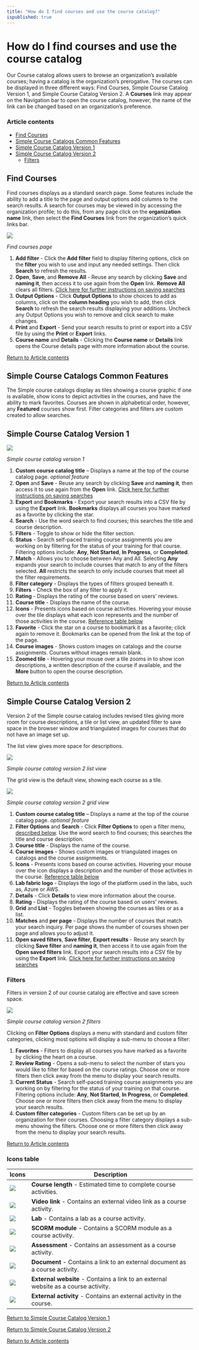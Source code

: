 ```yaml
---
title: "How do I find courses and use the course catalog?"
ispublished: true
---
```


# How do I find courses and use the course catalog

Our Course catalog allows users to browse an organization’s available courses; having a catalog is the organization’s prerogative. The courses can be displayed in three different ways: Find Courses, Simple Course Catalog Version 1, and Simple Course Catalog Version 2. A **Courses** link may appear on the Navigation bar to open the course catalog, however, the name of the link can be changed based on an organization’s preference. 

### Article contents
* [Find Courses](#find-courses)
* [Simple Course Catalogs Common Features](#simple-course-catalogs-common-features)
* [Simple Course Catalog Version 1](#simple-course-catalog-version-1)
* [Simple Course Catalog Version 2](#simple-course-catalog-version-2)
   * [Filters](#filters)
 
## Find Courses
Find courses displays as a standard search page. Some features include the ability to add a title to the page and output options add columns to the search results. A search for courses may be viewed in by accessing the organization profile; to do this, from any page click on the **organization name** link, then select the **Find Courses** link from the organization’s quick links bar.
 
![](/tms/images/course-cat-legacy.png)

_Find courses page_

1.	**Add filter** - Click the **Add filter** field to display filtering options, click on the **filter** you wish to use and input any needed settings. Then click **Search** to refresh the results.
2.	**Open**, **Save**, and **Remove All** - Reuse any search by clicking **Save** and **naming it**, then access it to use again from the **Open** link. **Remove All** clears all filters. [Click here for further instructions on saving searches](/tms/tms-administrators/tms-fundamentals/reuse-search-settings-or-create-default-settings-on-search-pages.md)
3.	**Output Options** - Click **Output Options** to show choices to add as columns, click on the **column heading** you wish to add, then click **Search** to refresh the search results displaying your additions. Uncheck any Output Options you wish to remove and click search to make changes.
4.	**Print** and **Export** - Send your search results to print or export into a CSV file by using the **Print** or **Export** links.
5.	**Course name** and **Details** - Clicking the **Course name** or **Details** link opens the Course details page with more information about the course.

[Return to Article contents](#article-contents)

## Simple Course Catalogs Common Features
The Simple course catalogs display as tiles showing a course graphic if one is available, show icons to depict activities in the courses, and have the ability to mark favorites. Courses are shown in alphabetical order, however, any **Featured** courses show first. Filter categories and filters are custom created to allow searches.

## Simple Course Catalog Version 1
 
![](/tms/images/simple-course-catalog-v1.png)

_Simple course catalog version 1_

1.	**Custom course catalog title** – Displays a name at the top of the course catalog page. _optional feature_
2.	**Open** and **Save** - Reuse any search by clicking **Save** and **naming it**, then access it to use again from the **Open** link. [Click here for further instructions on saving searches](/tms/tms-administrators/tms-fundamentals/reuse-search-settings-or-create-default-settings-on-search-pages.md)
3.	**Export** and **Bookmarks** - Export your search results into a CSV file by using the **Export** link. **Bookmarks** displays all courses you have marked as a favorite by clicking the star.
4.	**Search** - Use the word search to find courses; this searches the title and course description.
5.	**Filters** - Toggle to show or hide the filter section.
6.	**Status** - Search self-paced training course assignments you are working on by filtering for the status of your training for that course. Filtering options include: **Any**, **Not Started**, **In Progress**, or **Completed**.  
7.	**Match** - Allows you to choose between Any and All. Selecting **Any** expands your search to include courses that match to any of the filters selected. **All** restricts the search to only include courses that meet all the filter requirements.
8.	**Filter category** - Displays the types of filters grouped beneath it.
9.	**Filters** - Check the box of any filter to apply it.
10.	**Rating** - Displays the rating of the course based on users' reviews.
11.	**Course title** - Displays the name of the course.
12.	**Icons** - Presents icons based on course activities. Hovering your mouse over the tile displays what each icon represents and the number of those activities in the course. [Reference table below](#icons-table)
13.	**Favorite** - Click the star on a course to bookmark it as a favorite; click again to remove it. Bookmarks can be opened from the link at the top of the page.
14.	**Course images** - Shows custom images on catalogs and the course assignments. Courses without images remain blank.
15.	**Zoomed tile** - Hovering your mouse over a tile zooms in to show icon descriptions, a written description of the course if available, and the **More** button to open the course description. 

[Return to Article contents](#article-contents)

## Simple Course Catalog Version 2

Version 2 of the Simple course catalog includes revised tiles giving more room for course descriptions, a tile or list view, an updated filter to save space in the browser window and triangulated images for courses that do not have an image set up. 

The list view gives more space for descriptions.

![](/tms/images/coursecat-list.png)

_Simple course catalog version 2 list view_


The grid view is the default view, showing each course as a tile.
 
![](/tms/images/simple-course-catalog-v2.png)

_Simple course catalog version 2 grid view_

1.	**Custom course catalog title** – Displays a name at the top of the course catalog page. _optional feature_
2.	**Filter Options** and **Search** - Click **Filter Options** to open a filter menu, [described below](#filters). Use the word search to find courses; this searches the title and course description.
3.	**Course title** - Displays the name of the course.
4.	**Course images** - Shows custom images or triangulated images on catalogs and the course assignments. 
5.	**Icons** - Presents icons based on course activities. Hovering your mouse over the icon displays a description and the number of those activities in the course. [Reference table below](#icons-table)
6.	**Lab fabric logo** - Displays the logo of the platform used in the labs, such as, Azure or AWS.
7.	**Details** - Click **Details** to view more information about the course.
8.	**Rating** - Displays the rating of the course based on users' reviews.
9.	**Grid** and **List** - Toggles between showing the courses as tiles or as a list.
10.	**Matches** and **per page** - Displays the number of courses that match your search inquiry. Per page shows the number of courses shown per page and allows you to adjust it. 
11.	**Open saved filters**, **Save filter**, **Export results** - Reuse any search by clicking **Save filter** and **naming it**, then access it to use again from the **Open saved filters** link. Export your search results into a CSV file by using the **Export** link. [Click here for further instructions on saving searches](/tms/tms-administrators/tms-fundamentals/reuse-search-settings-or-create-default-settings-on-search-pages.md)

### Filters
Filters in version 2 of our course catalog are effective and save screen space.

![](/tms/images/filter-cat2.png)

_Simple course catalog version 2 filters_

Clicking on **Filter Options** displays a menu with standard and custom filter categories, clicking most options will display a sub-menu to choose a filter: 

1.	**Favorites** - Filters to display all courses you have marked as a favorite by clicking the heart on a course.
2.	**Review Rating** - Opens a sub-menu to select the number of stars you would like to filter for based on the course ratings. Choose one or more filters then click away from the menu to display your search results.
3.	**Current Status** - Search self-paced training course assignments you are working on by filtering for the status of your training on that course. Filtering options include: **Any**, **Not Started**, **In Progress**, or **Completed**. Choose one or more filters then click away from the menu to display your search results.
4.	**Custom filter categories** - Custom filters can be set up by an organization for their courses. Choosing a filter category displays a sub-menu showing the filters. Choose one or more filters then click away from the menu to display your search results.

[Return to Article contents](#article-contents)

### Icons table

Icons | Description
----- | -----------
![](/tms/images/course-length-icon.png) | **Course length** - Estimated time to complete course activities.
![](/tms/images/link-to-video-icon.png) | **Video link** - Contains an external video link as a course activity.
![](/tms/images/lab-icon.png) | **Lab** - Contains a lab as a course activity.
![](/tms/images/scorm-icon.png) | **SCORM module** - Contains a SCORM module as a course activity.
![](/tms/images/assessment-icon.png) | **Assessment** - Contains an assessment as a course activity.
![](/tms/images/document-icon.png) | **Document** - Contains a link to an external document as a course activity.
![](/tms/images/external-links-icon.png) | **External website** - Contains a link to an external website as a course activity.
![](/tms/images/external-activity-icon.png) | **External activity** - Contains an external activity in the course.

[Return to Simple Course Catalog Version 1](#simple-course-catalog-version-1)

[Return to Simple Course Catalog Version 2](#simple-course-catalog-version-2)

[Return to Article contents](#article-contents)
